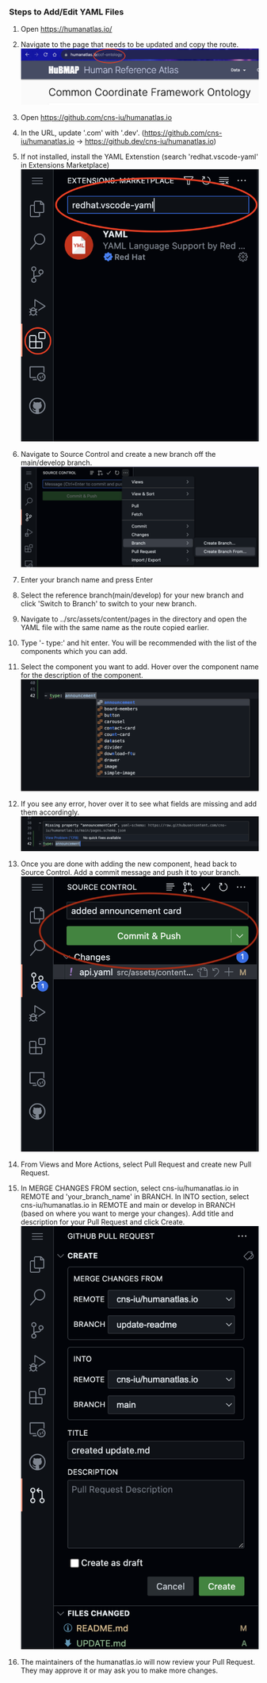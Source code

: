 ### Steps to Add/Edit YAML Files

1. Open https://humanatlas.io/
2. Navigate to the page that needs to be updated and copy the route.
![Route](../src/assets/images/routeName.png)

3. Open https://github.com/cns-iu/humanatlas.io

4. In the URL, update '.com' with '.dev'. (https://github.com/cns-iu/humanatlas.io -> https://github.dev/cns-iu/humanatlas.io)

5. If not installed, install the YAML Extenstion (search 'redhat.vscode-yaml' in Extensions Marketplace)
![Extension](../src/assets/images/extension.png)

6. Navigate to Source Control and create a new branch off the main/develop branch.
![Create Branch From](../src/assets/images/createBranchFrom.png)

7. Enter your branch name and press Enter

8. Select the reference branch(main/develop) for your new branch and click 'Switch to Branch' to switch to your new branch.

9. Navigate to ../src/assets/content/pages in the directory and open the YAML file with the same name as the route copied earlier.

10. Type '- type:' and hit enter. You will be recommended with the list of the components which you can add.

11. Select the component you want to add. Hover over the component name for the description of the component.
![List of Components](../src/assets/images/listOfComponents.png)

12. If you see any error, hover over it to see what fields are missing and add them accordingly.
![Error](../src/assets/images/error.png)

13. Once you are done with adding the new component, head back to Source Control. Add a commit message and push it to your branch.
![Commit and Push](../src/assets/images/push.png)

14. From Views and More Actions, select Pull Request and create new Pull Request.

15. In MERGE CHANGES FROM section, select cns-iu/humanatlas.io in REMOTE and 'your_branch_name' in BRANCH. In INTO section, select cns-iu/humanatlas.io in REMOTE and main or develop in BRANCH (based on where you want to merge your changes). Add title and description for your Pull Request and click Create.  
![New PR](../src/assets/images/createPR2.png)

16. The maintainers of the humanatlas.io will now review your Pull Request. They may approve it or may ask you to make more changes.

